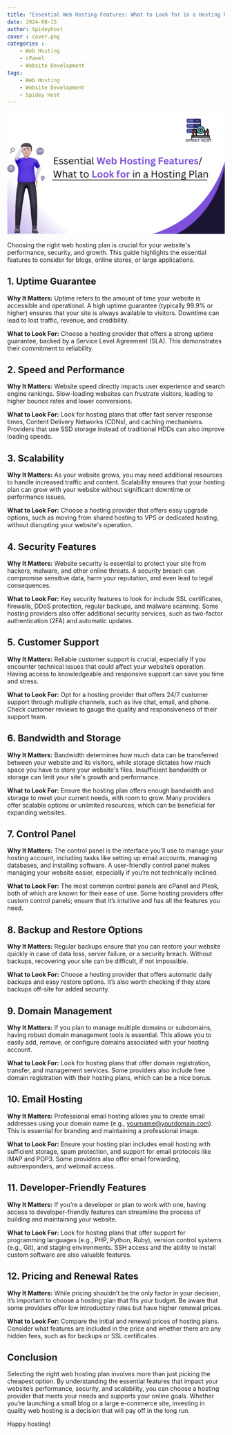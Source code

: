 ```yaml
---
title: "Essential Web Hosting Features: What to Look for in a Hosting Plan"
date: 2024-08-15
author: Spideyhost
cover : cover.png
categories :
    - Web Hosting
    - cPanel
    - Website Development
tags: 
    - Web Hosting 
    - Website Development 
    - Spidey Host
---  
```


![Cover image](cover.png)

Choosing the right web hosting plan is crucial for your website's performance, security, and growth. This guide highlights the essential features to consider for blogs, online stores, or large applications.
<!--more-->
## 1. Uptime Guarantee

**Why It Matters:** Uptime refers to the amount of time your website is accessible and operational. A high uptime guarantee (typically 99.9% or higher) ensures that your site is always available to visitors. Downtime can lead to lost traffic, revenue, and credibility.

**What to Look For:** Choose a hosting provider that offers a strong uptime guarantee, backed by a Service Level Agreement (SLA). This demonstrates their commitment to reliability.

## 2. Speed and Performance

**Why It Matters:** Website speed directly impacts user experience and search engine rankings. Slow-loading websites can frustrate visitors, leading to higher bounce rates and lower conversions.

**What to Look For:** Look for hosting plans that offer fast server response times, Content Delivery Networks (CDNs), and caching mechanisms. Providers that use SSD storage instead of traditional HDDs can also improve loading speeds.

## 3. Scalability

**Why It Matters:** As your website grows, you may need additional resources to handle increased traffic and content. Scalability ensures that your hosting plan can grow with your website without significant downtime or performance issues.

**What to Look For:** Choose a hosting provider that offers easy upgrade options, such as moving from shared hosting to VPS or dedicated hosting, without disrupting your website's operation.

## 4. Security Features

**Why It Matters:** Website security is essential to protect your site from hackers, malware, and other online threats. A security breach can compromise sensitive data, harm your reputation, and even lead to legal consequences.

**What to Look For:** Key security features to look for include SSL certificates, firewalls, DDoS protection, regular backups, and malware scanning. Some hosting providers also offer additional security services, such as two-factor authentication (2FA) and automatic updates.

## 5. Customer Support

**Why It Matters:** Reliable customer support is crucial, especially if you encounter technical issues that could affect your website’s operation. Having access to knowledgeable and responsive support can save you time and stress.

**What to Look For:** Opt for a hosting provider that offers 24/7 customer support through multiple channels, such as live chat, email, and phone. Check customer reviews to gauge the quality and responsiveness of their support team.

## 6. Bandwidth and Storage

**Why It Matters:** Bandwidth determines how much data can be transferred between your website and its visitors, while storage dictates how much space you have to store your website's files. Insufficient bandwidth or storage can limit your site's growth and performance.

**What to Look For:** Ensure the hosting plan offers enough bandwidth and storage to meet your current needs, with room to grow. Many providers offer scalable options or unlimited resources, which can be beneficial for expanding websites.

## 7. Control Panel

**Why It Matters:** The control panel is the interface you’ll use to manage your hosting account, including tasks like setting up email accounts, managing databases, and installing software. A user-friendly control panel makes managing your website easier, especially if you’re not technically inclined.

**What to Look For:** The most common control panels are cPanel and Plesk, both of which are known for their ease of use. Some hosting providers offer custom control panels; ensure that it’s intuitive and has all the features you need.

## 8. Backup and Restore Options

**Why It Matters:** Regular backups ensure that you can restore your website quickly in case of data loss, server failure, or a security breach. Without backups, recovering your site can be difficult, if not impossible.

**What to Look For:** Choose a hosting provider that offers automatic daily backups and easy restore options. It’s also worth checking if they store backups off-site for added security.

## 9. Domain Management

**Why It Matters:** If you plan to manage multiple domains or subdomains, having robust domain management tools is essential. This allows you to easily add, remove, or configure domains associated with your hosting account.

**What to Look For:** Look for hosting plans that offer domain registration, transfer, and management services. Some providers also include free domain registration with their hosting plans, which can be a nice bonus.

## 10. Email Hosting

**Why It Matters:** Professional email hosting allows you to create email addresses using your domain name (e.g., yourname@yourdomain.com). This is essential for branding and maintaining a professional image.

**What to Look For:** Ensure your hosting plan includes email hosting with sufficient storage, spam protection, and support for email protocols like IMAP and POP3. Some providers also offer email forwarding, autoresponders, and webmail access.

## 11. Developer-Friendly Features

**Why It Matters:** If you’re a developer or plan to work with one, having access to developer-friendly features can streamline the process of building and maintaining your website.

**What to Look For:** Look for hosting plans that offer support for programming languages (e.g., PHP, Python, Ruby), version control systems (e.g., Git), and staging environments. SSH access and the ability to install custom software are also valuable features.

## 12. Pricing and Renewal Rates

**Why It Matters:** While pricing shouldn’t be the only factor in your decision, it’s important to choose a hosting plan that fits your budget. Be aware that some providers offer low introductory rates but have higher renewal prices.

**What to Look For:** Compare the initial and renewal prices of hosting plans. Consider what features are included in the price and whether there are any hidden fees, such as for backups or SSL certificates.

## Conclusion

Selecting the right web hosting plan involves more than just picking the cheapest option. By understanding the essential features that impact your website’s performance, security, and scalability, you can choose a hosting provider that meets your needs and supports your online goals. Whether you’re launching a small blog or a large e-commerce site, investing in quality web hosting is a decision that will pay off in the long run.

Happy hosting!

